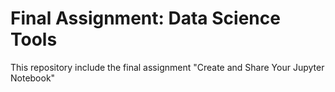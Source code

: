 # Final Assignment: Data Science Tools
This repository include the final assignment "Create and Share Your Jupyter Notebook"
